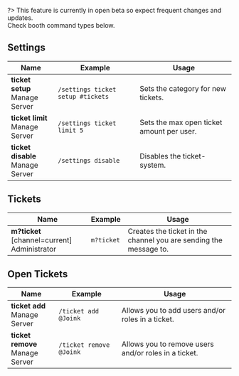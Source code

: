?> This feature is currently in open beta so expect frequent changes and updates.<br>Check booth command types below.

## Settings
<!-- tabs:start -->

<!-- tab:Slash Commands -->
Name              | Example           | Usage                                                                         
 ---------------- | ----------------- | ----------------------------------------------------------------------------- 
**ticket setup** <br><span class="user-permissions">Manage Server</span> | `/settings ticket setup #tickets` | Sets the category for new tickets.
**ticket limit** <br><span class="user-permissions">Manage Server</span> | `/settings ticket limit 5` | Sets the max open ticket amount per user.
**ticket disable** <br><span class="user-permissions">Manage Server</span> | `/settings disable` | Disables the ticket-system.
<!-- tabs:end -->


## Tickets
<!-- tabs:start -->

<!-- tab:Prefix Commands -->
Name              | Example           | Usage                                                                         
 ---------------- | ----------------- | ----------------------------------------------------------------------------- 
**m?ticket** [channel=current]<br><span class="user-permissions">Administrator</span> | `m?ticket` | Creates the ticket in the channel you are sending the message to.


## Open Tickets

<!-- tab:Slash Commands -->
Name              | Example           | Usage                                                                         
 ---------------- | ----------------- | ----------------------------------------------------------------------------- 
**ticket add** <br><span class="user-permissions">Manage Server</span> | `/ticket add @Joink` | Allows you to add users and/or roles in a ticket.
**ticket remove** <br><span class="user-permissions">Manage Server</span> | `/ticket remove @Joink` | Allows you to remove users and/or roles in a ticket.
<!-- tabs:end -->
